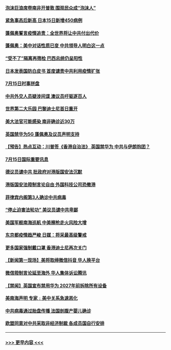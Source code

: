#### [泡沫巨浪席卷南非开普敦 围观民众成“泡沫人”](../pages/prog202/a102895006.md?t=07161651) 
#### [紧急事态后新高 日本15日新增450病例](../pages/prog202/a102894959.md?t=07161651) 
#### [蓬佩奥誓言疫情追责：全世界将让中共付出代价](../pages/prog202/a102895036.md?t=07161651) 
#### [蓬佩奥：美中对话性质已变 中共领导人明白这一点](../pages/prog202/a102894945.md?t=07161651) 
#### [“受不了”隔离再筛检 巴西总统仍呈阳性](../pages/prog202/a102894899.md?t=07161651) 
#### [日本发表国防白皮书 首度谴责中共利用疫情扩张](../pages/prog202/a102894666.md?t=07161651) 
#### [7月15日时事拼盘](../pages/prog202/a102894716.md?t=07161651) 
#### [中共外交人员疑涉间谍 澳议员吁驱逐百人](../pages/prog202/a102894686.md?t=07161651) 
#### [世界第二大乐园 巴黎迪士尼首日重开](../pages/prog202/a102894698.md?t=07161651) 
#### [美大法官可能感染 南非确诊近30万](../pages/prog202/a102894537.md?t=07161651) 
#### [英国禁华为5G 蓬佩奥及议员声明支持](../pages/prog202/a102894530.md?t=07161651) 
#### [【预告】热点互动：川普签《香港自治法》 英国禁华为  中共与伊朗抱团？](../pages/prog202/a102894515.md?t=07161651) 
#### [7月15日国际重要讯息](../pages/prog202/a102894304.md?t=07161651) 
#### [德议员谴中共 批政府对港版国安法沉默](../pages/prog202/a102894311.md?t=07161651) 
#### [港版国安法箝制言论自由 外国科技公司恐撤港](../pages/prog202/a102894325.md?t=07161651) 
#### [菲律宾内阁第3人确诊中共病毒](../pages/prog202/a102894277.md?t=07161651) 
#### [“停止迫害法轮功” 美议员谴中共卑鄙](../pages/prog202/a102894190.md?t=07161651) 
#### [美国军舰南海巡航 中美擦枪走火风险大增](../pages/prog202/a102894202.md?t=07161651) 
#### [东京都疫情趋严峻 日媒：将采最高级警戒](../pages/prog202/a102894131.md?t=07161651) 
#### [更多国家强制戴口罩 香港迪士尼再次关门](../pages/prog202/a102893824.md?t=07161651) 
#### [【新闻第一现场】美将取缔微信抖音 华人换平台](../pages/prog202/a102894004.md?t=07161651) 
#### [微信箝制言论延至海外 华人集体诉讼腾讯](../pages/prog202/a102893924.md?t=07161651) 
#### [【禁闻】英国宣布禁用华为 2027年前拆除所有设备](../pages/prog202/a102893866.md?t=07161651) 
#### [美南海声明 专家﹕美中关系急速恶化](../pages/prog202/a102893863.md?t=07161651) 
#### [中共病毒通过胎盘传播 法国剖腹产婴儿确诊](../pages/prog202/a102893810.md?t=07161651) 
#### [欧盟同意对中共采取非经济制裁 各成员国自行安排](../pages/prog202/a102893782.md?t=07161651) 

----
#### [ >>> 更早内容 <<< ](../indexes/prog202-earlier.md)
